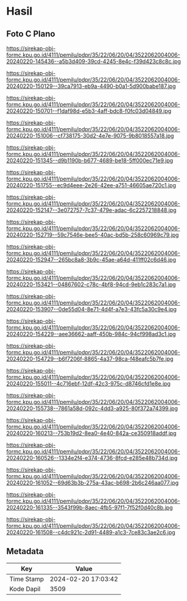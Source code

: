 # Hasil

## Foto C Plano

https://sirekap-obj-formc.kpu.go.id/4111/pemilu/pdpr/35/22/06/20/04/3522062004006-20240220-145436--a5b3d409-39cd-4245-8e4c-f39d423c8c8c.jpg

https://sirekap-obj-formc.kpu.go.id/4111/pemilu/pdpr/35/22/06/20/04/3522062004006-20240220-150129--39ca7913-eb9a-4490-b0a1-5d900babe187.jpg

https://sirekap-obj-formc.kpu.go.id/4111/pemilu/pdpr/35/22/06/20/04/3522062004006-20240220-150701--f1daf98d-e5b3-4aff-bdc8-f0fc03d04849.jpg

https://sirekap-obj-formc.kpu.go.id/4111/pemilu/pdpr/35/22/06/20/04/3522062004006-20240220-151006--cf738175-30d2-4e7e-9075-9b8018557a18.jpg

https://sirekap-obj-formc.kpu.go.id/4111/pemilu/pdpr/35/22/06/20/04/3522062004006-20240220-151345--d9b1190b-b677-4689-be18-5ff000ec71e9.jpg

https://sirekap-obj-formc.kpu.go.id/4111/pemilu/pdpr/35/22/06/20/04/3522062004006-20240220-151755--ec9d4eee-2e26-42ee-a751-46605ae720c1.jpg

https://sirekap-obj-formc.kpu.go.id/4111/pemilu/pdpr/35/22/06/20/04/3522062004006-20240220-152147--3e072757-7c37-479e-adac-6c2257218848.jpg

https://sirekap-obj-formc.kpu.go.id/4111/pemilu/pdpr/35/22/06/20/04/3522062004006-20240220-152719--59c7546e-bee5-40ac-bd5b-258c60969c79.jpg

https://sirekap-obj-formc.kpu.go.id/4111/pemilu/pdpr/35/22/06/20/04/3522062004006-20240220-152947--265bc8a8-3b9c-45ae-a64d-411ff02c6d46.jpg

https://sirekap-obj-formc.kpu.go.id/4111/pemilu/pdpr/35/22/06/20/04/3522062004006-20240220-153421--04867602-c78c-4bf8-94cd-9eb1c283c7a1.jpg

https://sirekap-obj-formc.kpu.go.id/4111/pemilu/pdpr/35/22/06/20/04/3522062004006-20240220-153907--0de55d04-8e71-4d4f-a7e3-43fc5a30c9e4.jpg

https://sirekap-obj-formc.kpu.go.id/4111/pemilu/pdpr/35/22/06/20/04/3522062004006-20240220-154229--aee36662-aaff-450b-984c-94cf998ad3c1.jpg

https://sirekap-obj-formc.kpu.go.id/4111/pemilu/pdpr/35/22/06/20/04/3522062004006-20240220-154729--b6f7206f-8865-4a37-98ca-f48eafc5b7fe.jpg

https://sirekap-obj-formc.kpu.go.id/4111/pemilu/pdpr/35/22/06/20/04/3522062004006-20240220-155011--4c716ebf-12df-42c3-975c-d8746cfd1e8e.jpg

https://sirekap-obj-formc.kpu.go.id/4111/pemilu/pdpr/35/22/06/20/04/3522062004006-20240220-155738--7861a58d-092c-4dd3-a925-80f372a74399.jpg

https://sirekap-obj-formc.kpu.go.id/4111/pemilu/pdpr/35/22/06/20/04/3522062004006-20240220-160213--753b19d2-8ea0-4e40-842a-ce350918addf.jpg

https://sirekap-obj-formc.kpu.go.id/4111/pemilu/pdpr/35/22/06/20/04/3522062004006-20240220-160526--1334e2f4-e374-4736-8fcd-e285e48b734d.jpg

https://sirekap-obj-formc.kpu.go.id/4111/pemilu/pdpr/35/22/06/20/04/3522062004006-20240220-161052--69d63b3b-275a-43ac-b698-2b6c246aa077.jpg

https://sirekap-obj-formc.kpu.go.id/4111/pemilu/pdpr/35/22/06/20/04/3522062004006-20240220-161335--3543f99b-8aec-4fb5-97f1-7f52f0d40c8b.jpg

https://sirekap-obj-formc.kpu.go.id/4111/pemilu/pdpr/35/22/06/20/04/3522062004006-20240220-161508--c4dc921c-2d91-4489-a1c3-7ce83c3ae2c6.jpg


## Metadata

| Key        | Value               |
| ---------- | ------------------- |
| Time Stamp | 2024-02-20 17:03:42 |
| Kode Dapil | 3509                |



